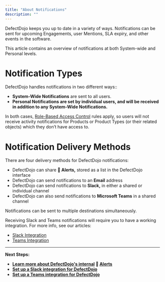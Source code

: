 ```yaml
---
title: "About Notifications"
description: ""
---
```


DefectDojo keeps you up to date in a variety of ways. Notifications can be sent for upcoming Engagements, user Mentions, SLA expiry, and other events in the software.



This article contains an overview of notifications at both System\-wide and Personal levels.




# Notification Types


DefectDojo handles notifications in two different ways::


* **System\-Wide Notifications** are sent to all users.
* **Personal Notifications are set by individual users, and will be received in addition to any System\-Wide Notifications.**

In both cases, [Role\-Based Access Control](https://support.defectdojo.com/en/collections/6542284-user-management) rules apply, so users will not receive activity notifications for Products or Product Types (or their related objects) which they don’t have access to.




# Notification Delivery Methods


There are four delivery methods for DefectDojo notifications:


* DefectDojo can share **🔔 Alerts,** stored as a list in the DefectDojo interface
* DefectDojo can send notifications to an **Email** address
* DefectDojo can send notifications to **Slack,** in either a shared or individual channel
* DefectDojo can also send notifications to **Microsoft Teams** in a shared channel

Notifications can be sent to multiple destinations simultaneously.




Receiving Slack and Teams notifications will require you to have a working integration. For more info, see our articles:


* [Slack Integration](https://support.defectdojo.com/en/articles/8944899-slack-integration)
* [Teams Integration](https://app.intercom.com/a/apps/tj2vh1ie/articles/articles/8944917/show)






---


**Next Steps:**


* **[Learn more about DefectDojo's internal](https://support.defectdojo.com/en/articles/8944921-defectdojo-alerts) 🔔 [Alerts](https://support.defectdojo.com/en/articles/8944921-defectdojo-alerts)**
* **[Set up a Slack integration for DefectDojo](https://support.defectdojo.com/en/articles/8944899-slack-integration)**
* **[Set up a Teams integration for DefectDojo](https://app.intercom.com/a/apps/tj2vh1ie/articles/articles/8944917/show)**
